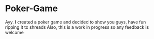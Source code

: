 # Poker-Game
Ayy. I created a poker game and decided to show you guys, have fun ripping it to shreads
Also, this is a work in progress so any feedback is welcome 

